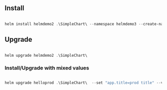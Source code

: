 ## Install

```powershell

helm install helmdemo2 .\SimpleChart\ --namespace helmdemo3 --create-namespace

```

## Upgrade 

```powershell

helm upgrade helmdemo2 .\SimpleChart\

```


### Install/Upgrade with mixed values


```powershell

helm upgrade helloprod .\SimpleChart\  --set "app.title=prod title" --values .\SimpleChart\values-prod.yaml --namespace helloprod

```